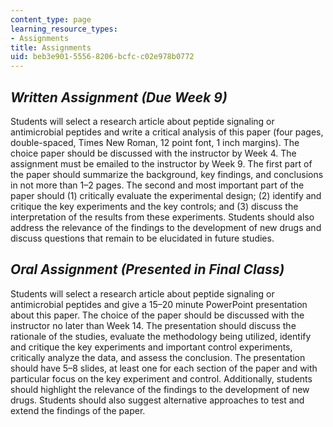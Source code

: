 ```yaml
---
content_type: page
learning_resource_types:
- Assignments
title: Assignments
uid: beb3e901-5556-8206-bcfc-c02e978b0772
---
```


_Written Assignment (Due Week 9)_
---------------------------------

Students will select a research article about peptide signaling or antimicrobial peptides and write a critical analysis of this paper (four pages, double-spaced, Times New Roman, 12 point font, 1 inch margins). The choice paper should be discussed with the instructor by Week 4. The assignment must be emailed to the instructor by Week 9. The first part of the paper should summarize the background, key findings, and conclusions in not more than 1–2 pages. The second and most important part of the paper should (1) critically evaluate the experimental design; (2) identify and critique the key experiments and the key controls; and (3) discuss the interpretation of the results from these experiments. Students should also address the relevance of the findings to the development of new drugs and discuss questions that remain to be elucidated in future studies.

_Oral Assignment (Presented in Final Class)_
--------------------------------------------

Students will select a research article about peptide signaling or antimicrobial peptides and give a 15–20 minute PowerPoint presentation about this paper. The choice of the paper should be discussed with the instructor no later than Week 14. The presentation should discuss the rationale of the studies, evaluate the methodology being utilized, identify and critique the key experiments and important control experiments, critically analyze the data, and assess the conclusion. The presentation should have 5–8 slides, at least one for each section of the paper and with particular focus on the key experiment and control. Additionally, students should highlight the relevance of the findings to the development of new drugs. Students should also suggest alternative approaches to test and extend the findings of the paper.